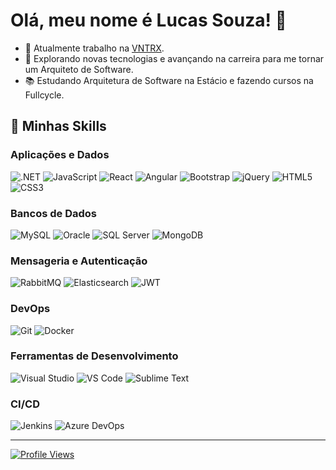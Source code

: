 # Olá, meu nome é Lucas Souza! 👋

- 💼 Atualmente trabalho na [VNTRX](https://vntrx.com/).
- 🚀 Explorando novas tecnologias e avançando na carreira para me tornar um Arquiteto de Software.
- 📚 Estudando Arquitetura de Software na Estácio e fazendo cursos na Fullcycle.

## 🚀 Minhas Skills

### Aplicações e Dados
![.NET](https://img.shields.io/badge/-.NET-512BD4?logo=dotnet&logoColor=white&style=for-the-badge)
![JavaScript](https://img.shields.io/badge/-JavaScript-F7DF1E?logo=javascript&logoColor=black&style=for-the-badge)
![React](https://img.shields.io/badge/-React-61DAFB?logo=react&logoColor=white&style=for-the-badge)
![Angular](https://img.shields.io/badge/-Angular-DD0031?logo=angular&logoColor=white&style=for-the-badge)
![Bootstrap](https://img.shields.io/badge/-Bootstrap-7952B3?logo=bootstrap&logoColor=white&style=for-the-badge)
![jQuery](https://img.shields.io/badge/-jQuery-0769AD?logo=jquery&logoColor=white&style=for-the-badge)
![HTML5](https://img.shields.io/badge/-HTML5-E34F26?logo=html5&logoColor=white&style=for-the-badge)
![CSS3](https://img.shields.io/badge/-CSS3-1572B6?logo=css3&logoColor=white&style=for-the-badge)

### Bancos de Dados
![MySQL](https://img.shields.io/badge/-MySQL-4479A1?logo=mysql&logoColor=white&style=for-the-badge)
![Oracle](https://img.shields.io/badge/-Oracle-F80000?logo=oracle&logoColor=white&style=for-the-badge)
![SQL Server](https://img.shields.io/badge/-SQL%20Server-CC2927?logo=microsoft-sql-server&logoColor=white&style=for-the-badge)
![MongoDB](https://img.shields.io/badge/-MongoDB-47A248?logo=mongodb&logoColor=white&style=for-the-badge)

### Mensageria e Autenticação
![RabbitMQ](https://img.shields.io/badge/-RabbitMQ-FF6600?logo=rabbitmq&logoColor=white&style=for-the-badge)
![Elasticsearch](https://img.shields.io/badge/-Elasticsearch-005571?logo=elasticsearch&logoColor=white&style=for-the-badge)
![JWT](https://img.shields.io/badge/-JWT-000000?logo=json-web-tokens&logoColor=white&style=for-the-badge)

### DevOps
![Git](https://img.shields.io/badge/-Git-F05032?logo=git&logoColor=white&style=for-the-badge)
![Docker](https://img.shields.io/badge/-Docker-2496ED?logo=docker&logoColor=white&style=for-the-badge)

### Ferramentas de Desenvolvimento
![Visual Studio](https://img.shields.io/badge/-Visual%20Studio-5C2D91?logo=visual-studio&logoColor=white&style=for-the-badge)
![VS Code](https://img.shields.io/badge/-VS%20Code-007ACC?logo=visual-studio-code&logoColor=white&style=for-the-badge)
![Sublime Text](https://img.shields.io/badge/-Sublime%20Text-FF9800?logo=sublime-text&logoColor=white&style=for-the-badge)

### CI/CD
![Jenkins](https://img.shields.io/badge/-Jenkins-D24939?logo=jenkins&logoColor=white&style=for-the-badge)
![Azure DevOps](https://img.shields.io/badge/-Azure%20DevOps-0078D7?logo=azure-devops&logoColor=white&style=for-the-badge)

---

[![Profile Views](https://komarev.com/ghpvc/?username=seuusuario&color=blue&style=flat-square)](https://github.com/seuusuario)
